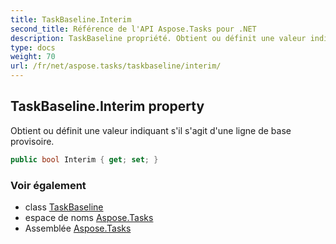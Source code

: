 ```yaml
---
title: TaskBaseline.Interim
second_title: Référence de l'API Aspose.Tasks pour .NET
description: TaskBaseline propriété. Obtient ou définit une valeur indiquant sil sagit dune ligne de base provisoire.
type: docs
weight: 70
url: /fr/net/aspose.tasks/taskbaseline/interim/
---
```

## TaskBaseline.Interim property

Obtient ou définit une valeur indiquant s'il s'agit d'une ligne de base provisoire.

```csharp
public bool Interim { get; set; }
```

### Voir également

* class [TaskBaseline](../)
* espace de noms [Aspose.Tasks](../../taskbaseline/)
* Assemblée [Aspose.Tasks](../../../)


